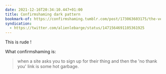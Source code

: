 ```yaml
---
date: 2021-12-16T20:34:10.447+01:00
title: Confirmshaming dark pattern
bookmark-of: https://confirmshaming.tumblr.com/post/173063603175/the-very-own-turn-off-your-ad-block-message
syndication:
  - https://twitter.com/alienlebarge/status/1471564691105361925
---
```

This is rude !

What confirmshaming is:
> when a site asks you to sign up for their thing and then the 'no thank you' link is some hot garbage.


